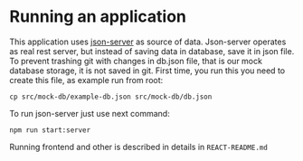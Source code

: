 # Running an application

This application uses [json-server](https://github.com/typicode/json-server) as source of data.
Json-server operates as real rest server, but instead of saving data in database, save it in json file.
To prevent trashing git with changes in db.json file, that is our mock database storage, it is not saved in git.
First time, you run this you need to create this file, as example run from root:

```
cp src/mock-db/example-db.json src/mock-db/db.json
```

To run json-server just use next command:

```
npm run start:server
```

Running frontend and other is described in details in `REACT-README.md`
